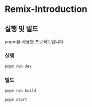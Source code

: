 # Remix-Introduction

## 실행 및 빌드
pnpm을 사용한 프로젝트입니다.

### 실행
```sh
pnpm run dev
```


### 빌드

```sh
pnpm run build
```

```sh
pnpm start
```

